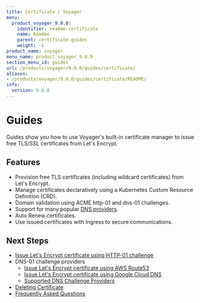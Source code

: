 ```yaml
---
title: Certificate | Voyager
menu:
  product_voyager_9.0.0:
    identifier: readme-certificate
    name: Readme
    parent: certificate-guides
    weight: -1
product_name: voyager
menu_name: product_voyager_9.0.0
section_menu_id: guides
url: /products/voyager/9.0.0/guides/certificate/
aliases:
- /products/voyager/9.0.0/guides/certificate/README/
info:
  version: 9.0.0
---
```


# Guides

Guides show you how to use Voyager's built-in certificate manager to issue free TLS/SSL certificates from Let's Encrypt.

## Features
- Provision free TLS certificates (including wildcard certificates) from Let's Encrypt.
- Manage certificates declaratively using a Kubernetes Custom Resource Definition (CRD).
- Domain validation using ACME http-01 and dns-01 challenges.
- Support for many popular [DNS providers](/products/voyager/9.0.0/guides/certificate/dns/providers).
- Auto Renew certificates.
- Use issued certificates with Ingress to secure communications.

## Next Steps
- [Issue Let's Encrypt certificate using HTTP-01 challenge](/products/voyager/9.0.0/guides/certificate/http/overview)
- DNS-01 challenge providers
  - [Issue Let's Encrypt certificate using AWS Route53](/products/voyager/9.0.0/guides/certificate/dns/route53)
  - [Issue Let's Encrypt certificate using Google Cloud DNS](/products/voyager/9.0.0/guides/certificate/dns/google-cloud)
  - [Supported DNS Challenge Providers](/products/voyager/9.0.0/guides/certificate/dns/providers)
- [Deleting Certificate](/products/voyager/9.0.0/guides/certificate/delete)
- [Frequently Asked Questions](/products/voyager/9.0.0/guides/certificate/faq)
